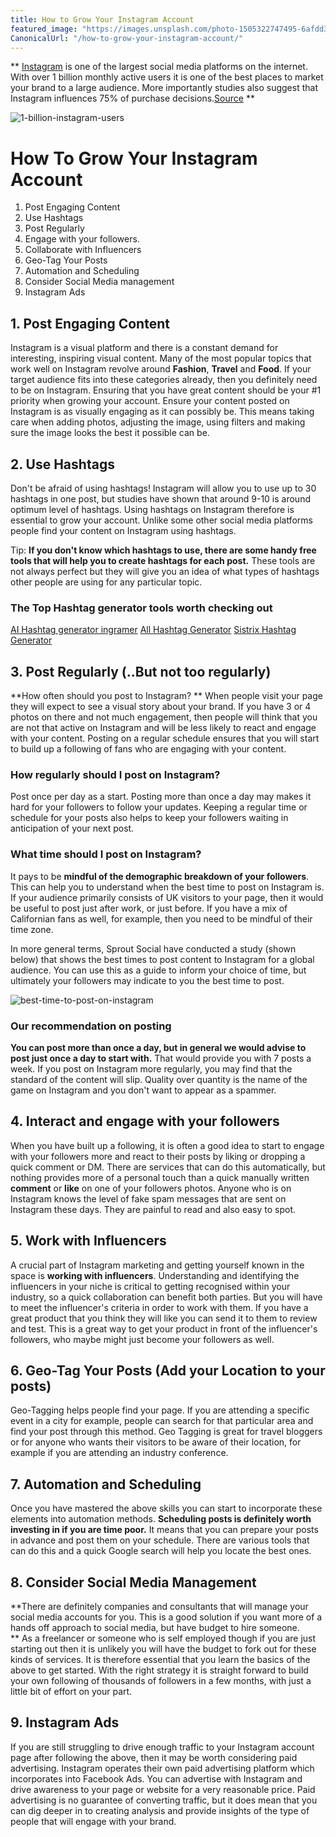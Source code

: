 ```yaml
---
title: How to Grow Your Instagram Account
featured_image: "https://images.unsplash.com/photo-1505322747495-6afdd3b70760?ixlib=rb-1.2.1&ixid=eyJhcHBfaWQiOjEyMDd9&auto=format&fit=crop&w=1350&q=80"
CanonicalUrl: "/how-to-grow-your-instagram-account/"
---
```

** [Instagram](https://instagram.com) is one of the largest social media platforms on the internet. With over 1 billion monthly active users it is one of the best places to market your brand to a large audience.  More importantly studies also suggest that Instagram influences 75% of purchase decisions.[Source](https://www.retaildive.com/news/study-instagram-influences-almost-75-of-user-purchase-decisions/503336/)
**

![1-billion-instagram-users](https://foundationinc.co/wp-content/uploads/2019/05/Instagram-1-Billion-Active-Users.png)

# How To Grow Your Instagram Account

1. Post Engaging Content
2. Use Hashtags
3. Post Regularly
4. Engage with your followers.
5. Collaborate with Influencers
6. Geo-Tag Your Posts
7. Automation and Scheduling
8. Consider Social Media management
9. Instagram Ads

## 1. Post Engaging Content

Instagram is a visual platform and there is a constant demand for interesting, inspiring visual content.  Many of the most popular topics that work well on Instagram revolve around **Fashion**, **Travel** and **Food**. If your target audience fits into these categories already, then you definitely need to be on Instagram.  Ensuring that you have great content should be your #1 priority when growing your account.  Ensure your content posted on Instagram is as visually engaging as it can possibly be.  This means taking care when adding photos, adjusting the image, using filters and making sure the image looks the best it possible can be.

##  2. Use Hashtags

Don't be afraid of using hashtags!  Instagram will allow you to use up to 30 hashtags in one post, but studies have shown that around 9-10 is around optimum level of hashtags. Using hashtags on Instagram therefore is essential to grow your account.  Unlike some other social media platforms people find your content on Instagram using hashtags.  

Tip: **If you don't know which hashtags to use, there are some handy free tools that will help you to create hashtags for each post.**  These tools are not always perfect but they will give you an idea of what types of hashtags other people are using for any particular topic.

### The Top Hashtag generator tools worth checking out

[AI Hashtag generator ingramer](https://ingramer.com/tools/instagram-hashtag-generator/)
[All Hashtag Generator](https://www.all-hashtag.com/hashtag-generator.php)
[Sistrix Hashtag Generator](https://app.sistrix.com/en/instagram-hashtags)

## 3. Post Regularly (..But not too regularly)

**How often should you post to Instagram? ** When people visit your page they will expect to see a visual story about your brand.  If you have 3 or 4 photos on there and not much engagement, then people will think that you are not that active on Instagram and will be less likely to react and engage with your content.  Posting on a regular schedule ensures that you will start to build up a following of fans who are engaging with your content.

### How regularly should I post on Instagram?

Post once per day as a start.  Posting more than once a day may makes it hard for your followers to follow your updates.  Keeping a regular time or schedule for your posts also helps to keep your followers waiting in anticipation of your next post.

### What time should I post on Instagram?

It pays to be **mindful of the demographic breakdown of your followers**.  This can help you to understand when the best time to post on Instagram is.  If your audience primarily consists of UK visitors to your page, then it would be useful to post just after work, or just before.  If you have a mix of Californian fans as well, for example, then you need to be mindful of their time zone.

In more general terms, Sprout Social have conducted a study (shown below) that shows the best times to post content to Instagram for a global audience.  You can use this as a guide to inform your choice of time, but ultimately your followers may indicate to you the best time to post.

![best-time-to-post-on-instagram](https://media.sproutsocial.com/uploads/2020/03/BTP-2020-Instagram-Heatmap-Global.png)

### Our recommendation on posting

**You can post more than once a day, but in general we would advise to post just once a day to start with.**  That would provide you with 7 posts a week.  If you post on Instagram more regularly, you may find that the standard of the content will slip.  Quality over quantity is the name of the game on Instagram and you don't want to appear as a spammer.  

## 4. Interact and engage with your followers

When you have built up a following, it is often a good idea to start to engage with your followers more and react to their posts by liking or dropping a quick comment or DM.  There are services that can do this automatically, but nothing provides more of a personal touch than a quick manually written **comment** or **like** on one of your followers photos.  Anyone who is on Instagram knows the level of fake spam messages that are sent on Instagram these days.  They are painful to read and also easy to spot.

## 5. Work with Influencers

A crucial part of Instagram marketing and getting yourself known in the space is **working with influencers**.  Understanding and identifying the influencers in your niche is critical to getting recognised within your industry, so a quick collaboration can benefit both parties.  But you will have to meet the influencer's criteria in order to work with them.  If you have a great product that you think they will like you can send it to them to review and test.  This is a great way to get your product in front of the influencer's followers, who maybe might just become your followers as well.

## 6. Geo-Tag Your Posts (Add your Location to your posts)

Geo-Tagging helps people find your page.  If you are attending a specific event in a city for example, people can search for that particular area and find your post through this method.  Geo Tagging is great for travel bloggers or for anyone who wants their visitors to be aware of their location, for example if you are attending an industry conference.

## 7. Automation and Scheduling

Once you have mastered the above skills you can start to incorporate these elements into automation methods.  **Scheduling posts is definitely worth investing in if you are time poor.**  It means that you can prepare your posts in advance and post them on your schedule.  There are various tools that can do this and a quick Google search will help you locate the best ones.

## 8. Consider Social Media Management

**There are definitely companies and consultants that will manage your social media accounts for you.  This is a good solution if you want more of a hands off approach to social media, but have budget to hire someone.  
**
As a freelancer or someone who is self employed though if you are just starting out then it is unlikely you will have the budget to fork out for these kinds of services.  It is therefore essential that you learn the basics of the above to get started.  With the right strategy it is straight forward to build your own following of thousands of followers in a few months, with just a little bit of effort on your part.  

## 9.  Instagram Ads

If you are still struggling to drive enough traffic to your Instagram account page after following the above, then it may be worth considering paid advertising.  Instagram operates their own paid advertising platform which incorporates into Facebook Ads.  You can advertise with Instagram and drive awareness to your page or website for a very reasonable price.  Paid advertising is no guarantee of converting traffic, but it does mean that you can dig deeper in to creating analysis and provide insights of the type of people that will engage with your brand.
